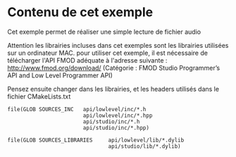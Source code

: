 # Contenu de cet exemple
Cet exemple permet de réaliser une simple lecture de fichier audio

Attention les librairies incluses dans cet exemples sont les librairies utilisées sur un ordinateur MAC.
pour utiliser cet exemple, il est nécessaire de télécharger l'API FMOD adéquate à l'adresse suivante : 
http://www.fmod.org/download/ (Catégorie : FMOD Studio Programmer’s API and Low Level Programmer API)

Pensez ensuite changer dans les librairies, et les headers utilisés dans le fichier CMakeLists.txt

    file(GLOB SOURCES_INC   api/lowlevel/inc/*.h
                            api/lowlevel/inc/*.hpp
                            api/studio/inc/*.h
                            api/studio/inc/*.hpp)
    
    file(GLOB SOURCES_LIBRARIES     api/lowlevel/lib/*.dylib
                                    api/studio/lib/*.dylib)



